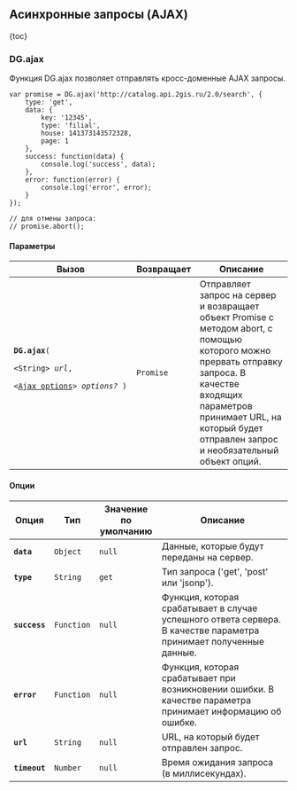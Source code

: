 ## Асинхронные запросы (AJAX)

{toc}

### DG.ajax

Функция DG.ajax позволяет отправлять кросс-доменные AJAX запросы.

    var promise = DG.ajax('http://catalog.api.2gis.ru/2.0/search', {
        type: 'get',
        data: {
            key: '12345',
            type: 'filial',
            house: 141373143572328,
            page: 1
        },
        success: function(data) {
            console.log('success', data);
        },
        error: function(error) {
            console.log('error', error);
        }
    });

    // для отмены запроса:
    // promise.abort();

#### Параметры

<table>
    <thead>
        <tr>
            <th>Вызов</th>
            <th>Возвращает</th>
            <th>Описание</th>
        </tr>
    </thead>
    <tbody>
        <tr>
            <td><code><b>DG.ajax</b>(
                <nobr>&lt;String&gt; <i>url</i>,</nobr>
                <nobr>&lt;<a href="#опции">Ajax options</a>&gt; <i>options?</i> )</nobr>
            </code></td>
            <td><code>Promise</code></td>
            <td>Отправляет запрос на сервер и возвращает объект Promise с методом abort, с помощью
                которого можно прервать отправку запроса. В качестве входящих параметров принимает URL,
                на который будет отправлен запрос и необязательный объект опций.</td>
        </tr>
    </tbody>
</table>

#### Опции

<table>
    <thead>
        <tr>
            <th>Опция</th>
            <th>Тип</th>
            <th>Значение<br>по умолчанию</th>
            <th>Описание</th>
        </tr>
    </thead>
    <tbody>
        <tr>
            <td><code><b>data</b></code></td>
            <td><code>Object</code></td>
            <td><code>null</code></td>
            <td>Данные, которые будут переданы на сервер.</td>
        </tr>
        <tr>
            <td><code><b>type</b></code></td>
            <td><code>String</code></td>
            <td><code>get</code></td>
            <td>Тип запроса ('get', 'post' или 'jsonp').</td>
        </tr>
        <tr>
            <td><code><b>success</b></code></td>
            <td><code>Function</code></td>
            <td><code>null</code></td>
            <td>Функция, которая срабатывает в случае успешного ответа сервера.
                В качестве параметра принимает полученные данные.</td>
        </tr>
        <tr>
            <td><code><b>error</b></code></td>
            <td><code>Function</code></td>
            <td><code>null</code></td>
            <td>Функция, которая срабатывает при возникновении ошибки.
                В качестве параметра принимает информацию об ошибке.</td>
        </tr>
        <tr>
            <td><code><b>url</b></code></td>
            <td><code>String</code></td>
            <td><code>null</code></td>
            <td>URL, на который будет отправлен запрос.</td>
        </tr>
        <tr>
            <td><code><b>timeout</b></code></td>
            <td><code>Number</code></td>
            <td><code>null</code></td>
            <td>Время ожидания запроса (в миллисекундах).</td>
        </tr>
    </tbody>
</table>
